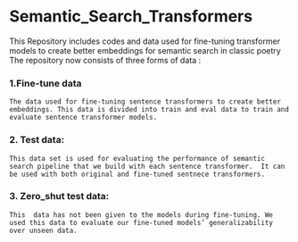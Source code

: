# Semantic_Search_Transformers
This Repository includes codes and data used for fine-tuning transformer models to create better embeddings for semantic search in classic poetry
The repository now consists of three forms of data : 
### 1.Fine-tune data
    The data used for fine-tuning sentence transformers to create better embeddings. This data is divided into train and eval data to train and evaluate sentence transformer models.
### 2. Test data: 
    This data set is used for evaluating the performance of semantic search pipeline that we build with each sentence transformer.  It can be used with both original and fine-tuned sentnece transformers. 
### 3. Zero_shut test data: 
    This  data has not been given to the models during fine-tuning. We used this data to evaluate our fine-tuned models’ generalizability over unseen data.
